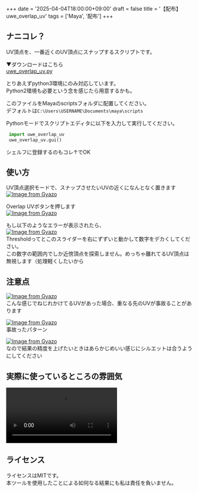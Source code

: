 +++
date = '2025-04-04T18:00:00+09:00'
draft = false
title = '【配布】uwe_overlap_uv'
tags = ['Maya', '配布']
+++

## ナニコレ？
UV頂点を、一番近くのUV頂点にスナップするスクリプトです。

▼ダウンロードはこちら  
[uwe_overlap_uv.py](https://github.com/kinouwe/uwe-maya/blob/main/python/uv/uwe_overlap_uv.py)

とりあえずpython3環境にのみ対応しています。  
Python2環境も必要という念を感じたら用意するかも。

このファイルをMayaのscriptsフォルダに配置してください。  
デフォルトは`C:\Users\USERNAME\Documents\maya\scripts`

Pythonモードでスクリプトエディタに以下を入力して実行してください。
```python
 import uwe_overlap_uv
 uwe_overlap_uv.gui()
 ```
シェルフに登録するのもコレ↑でOK


## 使い方
UV頂点選択モードで、スナップさせたいUVの近くになんとなく置きます  
[![Image from Gyazo](https://i.gyazo.com/thumb/240/28edf6d962a1f32526eb3cbe236e5f69.png)](https://gyazo.com/28edf6d962a1f32526eb3cbe236e5f69)

Overlap UVボタンを押します  
[![Image from Gyazo](https://i.gyazo.com/768a85466df17965b406031f81b8c238.png)](https://gyazo.com/768a85466df17965b406031f81b8c238)

もし以下のようなエラーが表示されたら、  
[![Image from Gyazo](https://i.gyazo.com/f61df322b7885c4ed0310904526442d6.png)](https://gyazo.com/f61df322b7885c4ed0310904526442d6)  
Thresholdってとこのスライダーを右にずずいと動かして数字をデカくしてください。  
この数字の範囲内でしか近傍頂点を探索しません。めっちゃ離れてるUV頂点は無視します（処理軽くしたいから

## 注意点
[![Image from Gyazo](https://i.gyazo.com/0ff02100da5e6f83bf0157ae4448e96f.png)](https://gyazo.com/0ff02100da5e6f83bf0157ae4448e96f)  
こんな感じでねじれかけてるUVがあった場合、重なる先のUVが事故ることがあります

[![Image from Gyazo](https://i.gyazo.com/283715e758e21b1f7b20654f5eb69280.png)](https://gyazo.com/283715e758e21b1f7b20654f5eb69280)  
事故ったパターン

[![Image from Gyazo](https://i.gyazo.com/9ddbdabb114e63d20ee0a0e67213a76f.png)](https://gyazo.com/9ddbdabb114e63d20ee0a0e67213a76f)  
なので結果の精度を上げたいときはあらかじめいい感じにシルエットは合うようにしてください


## 実際に使っているところの雰囲気  

<video controls src="https://i.gyazo.com/7b75833c0bdc5bc564c9910f41e7cd10.mp4" title="[https://gyazo.com/7b75833c0bdc5bc564c9910f41e7cd10]"></video>


## ライセンス

ライセンスはMITです。  
本ツールを使用したことによる如何なる結果にも私は責任を負いません。
